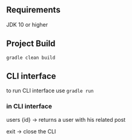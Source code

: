 ## Requirements ##
JDK 10 or higher

## Project Build #
`gradle clean build`

## CLI interface ##

to run CLI interface use `gradle run`

### in CLI interface ###

users {id} -> returns a user with his related post

exit -> close the CLI 
